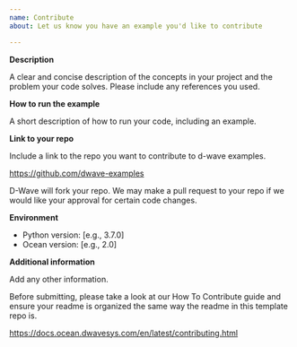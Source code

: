 ```yaml
---
name: Contribute
about: Let us know you have an example you'd like to contribute

---
```


**Description**

A clear and concise description of the concepts in your project and the problem 
your code solves. Please include any references you used. 

**How to run the example**

A short description of how to run your code, including an example. 

**Link to your repo**

Include a link to the repo you want to contribute to d-wave examples.

https://github.com/dwave-examples

D-Wave will fork your repo. We may make a pull request to your repo if we would 
like your approval for certain code changes.

**Environment**
 - Python version: [e.g., 3.7.0]
 - Ocean version: [e.g., 2.0]

**Additional information**

Add any other information.

Before submitting, please take a look at our How To Contribute guide and ensure 
your readme is organized the same way the readme in this template repo is. 

https://docs.ocean.dwavesys.com/en/latest/contributing.html

